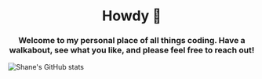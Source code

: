 <h1 align="center"> Howdy 👋 </h1>

<h3 align="center"> Welcome to my personal place of all things coding. Have a walkabout, see what you like, and please feel free to reach out! </h3>

![Shane's GitHub stats](https://github-readme-stats.vercel.app/api?username=ShaneUP1&theme=prussian&show_icons=true)
